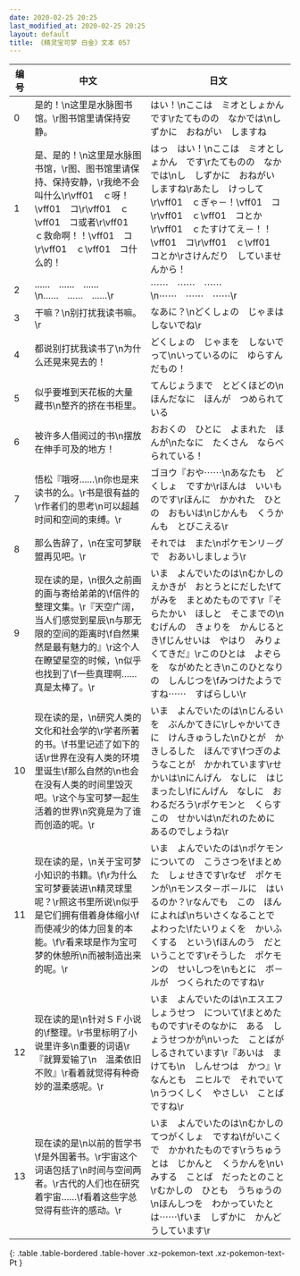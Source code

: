 ```yaml
---
date: 2020-02-25 20:25
last_modified_at: 2020-02-25 20:25
layout: default
title: 《精灵宝可梦 白金》文本 057
---
```

| 编号 | 中文 | 日文 |
| ---- | ---- | ---- |
| 0 | 是的！\n这里是水脉图书馆。\r图书馆里请保持安静。 | はい！\nここは　ミオとしょかん　です\rたてものの　なかでは\nしずかに　おねがい　しますね |
| 1 | 是、是的！\n这里是水脉图书馆，\r图、图书馆里请保持、保持安静，\r我绝不会叫什么\r\vff01　ｃ呀！\vff01　コ\r\vff01　ｃ\vff01　コ或者\r\vff01　ｃ救命啊！！\vff01　コ\r\vff01　ｃ\vff01　コ什么的！ | はっ　はい！\nここは　ミオとしょかん　です\rたてものの　なかでは\nし　しずかに　おねがい　しますね\rあたし　けっして\r\vff01　ｃぎゃ－！\vff01　コ\r\vff01　ｃ\vff01　コとか\r\vff01　ｃたすけてえ－！！\vff01　コ\r\vff01　ｃ\vff01　コとか\rさけんだり　していませんから！ |
| 2 | ……　……　……\n……　……　……\r | ⋯⋯　⋯⋯　⋯⋯\n⋯⋯　⋯⋯　⋯⋯\r |
| 3 | 干嘛？\n别打扰我读书嘛。\r | なあに？\nどくしょの　じゃまは　しないでね\r |
| 4 | 都说别打扰我读书了\n为什么还晃来晃去的！ | どくしょの　じゃまを　しないでって\nいっているのに　ゆらすんだもの！ |
| 5 | 似乎要堆到天花板的大量藏书\n整齐的挤在书柜里。 | てんじょうまで　とどくほどの\nほんだなに　ほんが　つめられている |
| 6 | 被许多人借阅过的书\n摆放在伸手可及的地方！ | おおくの　ひとに　よまれた　ほんが\nたなに　たくさん　ならべられている！ |
| 7 | 悟松『哦呀……\n你也是来读书的么。\r书是很有益的\r作者们的思考\n可以超越时间和空间的束缚。\r | ゴヨウ『おや⋯⋯\nあなたも　どくしょ　ですか\rほんは　いいものです\rほんに　かかれた　ひとの　おもいは\nじかんも　くうかんも　とびこえる\r |
| 8 | 那么告辞了，\n在宝可梦联盟再见吧。\r | それでは　また\nポケモンリ－グで　おあいしましょう\r |
| 9 | 现在读的是，\n很久之前画的画与寄给弟弟的\f信件的整理文集。\r『天空广阔，当人们感觉到星辰\n与那无限的空间的距离时\f自然果然是最有魅力的』\r这个人在瞭望星空的时候，\n似乎也找到了\f一些真理啊……真是太棒了。\r | いま　よんでいたのは\nむかしの　えかきが　おとうとにだした\fてがみを　まとめたものです\r『そらたかい　ほしと　そこまでの\nむげんの　きょりを　かんじるとき\fじんせいは　やはり　みりょくてきだ』\rこのひとは　よぞらを　ながめたとき\nこのひとなりの　しんじつを\fみつけたようですね⋯⋯　すばらしい\r |
| 10 | 现在读的是，\n研究人类的文化和社会学的\r学者所著的书。\f书里记述了如下的话\r世界在没有人类的环境里诞生\f那么自然的\n也会在没有人类的时间里毁灭吧。\r这个与宝可梦一起生活着的世界\n究竟是为了谁而创造的呢。\r | いま　よんでいたのは\nじんるいを　ぶんかてきに\rしゃかいてきに　けんきゅうした\nひとが　かきしるした　ほんです\fつぎのようなことが　かかれています\rせかいは\nにんげん　なしに　はじまったし\fにんげん　なしに　おわるだろう\rポケモンと　くらす　この　せかいは\nだれのために　あるのでしょうね\r |
| 11 | 现在读的是，\n关于宝可梦小知识的书籍。\f\r为什么宝可梦要装进\n精灵球里呢？\r照这书里所说\n似乎是它们拥有借着身体缩小\f而使减少的体力回复的本能。\f\r看来球是作为宝可梦的休憩所\n而被制造出来的呢。\r | いま　よんでいたのは\nポケモンについての　こうさつを\fまとめた　しょせきです\rなぜ　ポケモンが\nモンスタ－ボ－ルに　はいるのか？\rなんでも　この　ほんによれば\nちいさくなることで　よわった\fたいりょくを　かいふくする　という\fほんのう　だということです\rそうした　ポケモンの　せいしつを\nもとに　ボ－ルが　つくられたのですね\r |
| 12 | 现在读的是\n针对ＳＦ小说的\f整理。\r书里标明了小说里许多\n重要的词语\r『就算爱输了\n　温柔依旧不败』\r看着就觉得有种奇妙的温柔感呢。\r | いま　よんでいたのは\nエスエフしょうせつ　について\fまとめた　ものです\rそのなかに　ある　しょうせつかが\nいった　ことばが　しるされています\r『あいは　まけても\n　しんせつは　かつ』\rなんとも　ニヒルで　それでいて\nうつくしく　やさしい　ことば　ですね\r |
| 13 | 现在读的是\n以前的哲学书\f是外国著书。\r宇宙这个词语包括了\n时间与空间两者。\r古代的人们也在研究着宇宙……\f看着这些字总觉得有些许的感动。\r | いま　よんでいたのは\nむかしの　てつがくしょ　ですね\fがいこくで　かかれたものです\rうちゅうとは　じかんと　くうかんを\nいみする　ことば　だったとのこと\rむかしの　ひとも　うちゅうの\nほんしつを　わかっていたとは⋯⋯\fいま　しずかに　かんどうしています\r |
{: .table .table-bordered .table-hover .xz-pokemon-text .xz-pokemon-text-Pt }